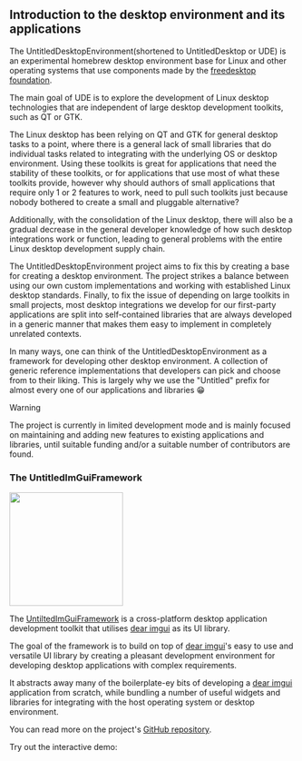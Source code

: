 ## Introduction to the desktop environment and its applications
The UntitledDesktopEnvironment(shortened to UntitledDesktop or UDE) is an experimental homebrew desktop environment base for Linux and other operating
systems that use components made by the [freedesktop foundation](https://freedesktop.org).

The main goal of UDE is to explore the development of Linux desktop technologies that are independent of large desktop development toolkits,
such as QT or GTK. 

The Linux desktop has been relying on QT and GTK for general desktop tasks to a point, where there is a general lack of small libraries
that do individual tasks related to integrating with the underlying OS or desktop environment. Using these toolkits is great for applications
that need the stability of these toolkits, or for applications that use most of what these toolkits provide, however why should authors of small
applications that require only 1 or 2 features to work, need to pull such toolkits just because nobody bothered to create a small and pluggable
alternative?

Additionally, with the consolidation of the Linux desktop, there will also be a gradual decrease in the general developer knowledge of how
such desktop integrations work or function, leading to general problems with the entire Linux desktop development supply chain.

The UntitledDesktopEnvironment project aims to fix this by creating a base for creating a desktop environment. The project strikes
a balance between using our own custom implementations and working with established Linux desktop standards. Finally, to fix the issue of
depending on large toolkits in small projects, most desktop integrations we develop for our first-party applications are split
into self-contained libraries that are always developed in a generic manner that makes them easy to implement in completely unrelated contexts.

In many ways, one can think of the UntitledDesktopEnvironment as a framework for developing other desktop environment. A collection of generic
reference implementations that developers can pick and choose from to their liking. This is largely why we use the "Untitled" prefix for almost
every one of our applications and libraries 😁

> [!WARNING]
> The project is currently in limited development mode and is mainly focused on maintaining and adding new features to existing applications
> and libraries, until suitable funding and/or a suitable number of contributors are found.

### The UntitledImGuiFramework

<img style="width: 200px; height: 200px; overflow: scroll;" src="https://madladsquad.com/uimgui.svg"/>

The [UntiltedImGuiFramework](https://github.com/MadLadSquad/UntitledImGuiFramework) is a cross-platform
desktop application development toolkit that utilises [dear imgui](https://github.com/ocornut/imgui) as its
UI library.

The goal of the framework is to build on top of [dear imgui](https://github.com/ocornut/imgui)'s easy to use and
versatile UI library by creating a pleasant development environment for developing desktop applications with complex
requirements.

It abstracts away many of the boilerplate-ey bits of developing a [dear imgui](https://github.com/ocornut/imgui) application
from scratch, while bundling a number of useful widgets and libraries for integrating with the host operating system or
desktop environment.

You can read more on the project's [GitHub repository](https://github.com/MadLadSquad/UntitledImGuiFramework).

Try out the interactive demo:

<div id="demo-div" style="width: 100%; height: 100%; min-width: 800px; min-height: 600px; display: flex; flex-direction: column;"></div>

### UntitledApplicationSuite
The UntitledApplicationSuite is a collection of first-party applications that use the UntitledDesktopEnvironment's tooling:

1. [UntitledGameSystemManager](https://github.com/MadLadSquad/UntitledGameSystemManager)
1. [UntitledIBusHandwriting](https://github.com/MadLadSquad/UntitledIBusHandwriting)

### UntitledDesktopEnvironment's native desktop components
The following applications constitute the UntiltedDesktopEnvironment's base desktop tooling:

1. [UntitledDESessionLogout](https://github.com/MadLadSquad/UntitledDESessionLogout)

> [!NOTE]
> More applications are planned to be developed at a future date.

## Development goals
We have the following goals:

1. User freedom
1. Cross-desktop compatibility
1. A fully community-centered approach to development
1. A great UX, no matter the level of the user's knowledge
1. A fully modifiable and hackable application suite out of the box
1. A great multilingual experience
1. A great distribution experience
1. A great theming experience

### User freedom
We prioritise user freedom and system customisability. We think that our users should have the right to:

1. Replace most desktop components without issues \*1
1. Be provided with transparent, and easy to read, maintained documentation of all configuration formats
1. Have the ability to develop plugins for first-party applications using whatever technology stack they find the most suitable \*2
1. Modify features of any applications(when available) in order to tune enabled code and features at compile time for whatever purpose

\*1 - This applies to most applications, though when talking about ones like the settings manager, this might not be
completely possible.

\*2 - This includes active developer involvement by the developers to implement flexible plugin interfaces that can be consumed by any
programming language.

#### How do we achieve this?

1. The desktop is developed as a bunch of swapable modules, rather than a fully integrated solution
1. Applications are built as self-contained atoms that don't necessarily depend on any other UDE application(not necessarily when talking about libraries)
1. Documentation of features is our top priority when developing any feature. The moment it is pushed to a repository, it
should be fully documented
1. For formats such as foreign themes, we build multidirectional adapters and conversion tools
1. All our libraries provide a C and C++ API. The C API can be used to create bindings to any programming language
1. We utilise compile flags to enable and disable any optional features. This applies to our toolkit when compiling an application
statically, or to a number of our applications, where some additional features can be disabled through these flags

### Cross-desktop compatibility
We achieve cross-desktop compatibility in the following ways:

1. By being a flexible framework that is not opinionated
1. By following all standardisation efforts by the [freedesktop group](https://freedesktop.org)
1. By building adapter utilities and libraries to convert between incompatible formats
1. By collaborating with other desktops to improve compatibility

### A great multilingual experience
Make all applications have UI and docs in multiple languages, allow for easy translation of text and conform to i18n standards. 
More information about the subproject can be found [here](https://madladsquad.com/untitled-desktop/subprojects/i18n).

### A great distribution experience
Through tools, such as [pkggen](https://pkggen.madladsquad.com), the UntitledDesktopEnvironment is being built to be
distributed as widely as possible in a sustainable matter.

### A great theming experience
We aim to achieve a great theming experience in the following ways:

1. We use a simple YAML format for themes
1. Themes are minimal and only cover colours and sizes of some elements(in contrast to Gnome CSS files)
1. Restricting theming only to the colours and scaling of an application
1. Multi-directional compatibility tools for converting themes between the theme formats of other desktops:
    - They allow us to use the large collection of already available GTK and QT themes
    - They allow us to generate GTK and QT themes on the fly, so that the user doesn't have to deal with matching and setting them 
      separately
1. Themes have full inheritance: an application can use the root global theme or inherit from another application's
1. Themes are not forced on developers: Turning off theming support doesn't require an action from the developer when using
our toolkit
1. The theme formats are well-documented and are made to be easy to use without breaking any applications along the way

### To be added
We're still developing our scope so this section should be expanded in the future

## Specifications
### Misc
1. [UntitledDesktopKeybindings Core Specification](https://madladsquad.com/untitled-desktop/misc/keybinding-spec-core)

